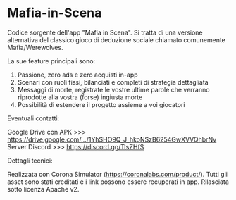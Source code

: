 # Mafia-in-Scena

Codice sorgente dell'app "Mafia in Scena". Si tratta di una versione alternativa del classico gioco di deduzione sociale chiamato comunemente Mafia/Werewolves.

La sue feature principali sono:
1) Passione, zero ads e zero acquisti in-app
2) Scenari con ruoli fissi, bilanciati e completi di strategia dettagliata
3) Messaggi di morte, registrate le vostre ultime parole che verranno riprodotte alla vostra (forse) ingiusta morte
4) Possibilità di estendere il progetto assieme a voi giocatori

Eventuali contatti:

Google Drive con APK >>> https://drive.google.com/…/1YhSHO9Q_J_hkoNSzB6254GwXVVQhbrNv
Server Discord >>> https://discord.gg/TtsZHfS

Dettagli tecnici:

Realizzata con Corona Simulator (https://coronalabs.com/product/). Tutti gli asset sono stati creditati e i link possono essere recuperati in app. Rilasciata sotto licenza Apache v2.
